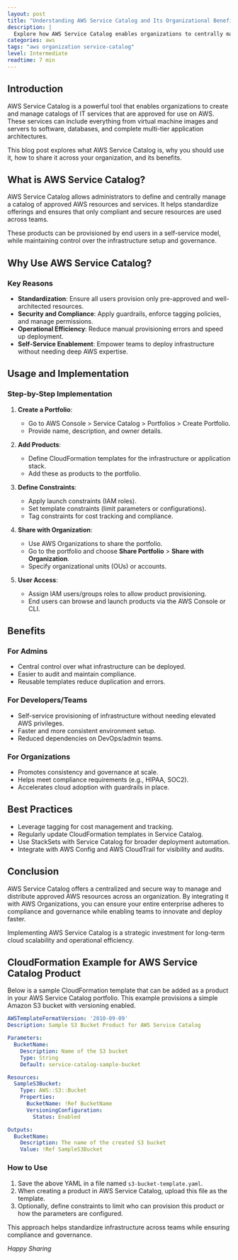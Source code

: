 ```yaml
---
layout: post
title: "Understanding AWS Service Catalog and Its Organizational Benefits"
description: |
  Explore how AWS Service Catalog enables organizations to centrally manage, distribute, and govern IT services at scale, improving compliance and accelerating innovation.
categories: aws
tags: "aws organization service-catalog"
level: Intermediate
readtime: 7 min
---
```


## Introduction
AWS Service Catalog is a powerful tool that enables organizations to create and manage catalogs of IT services that are approved for use on AWS. These services can include everything from virtual machine images and servers to software, databases, and complete multi-tier application architectures.

This blog post explores what AWS Service Catalog is, why you should use it, how to share it across your organization, and its benefits.


## What is AWS Service Catalog?

AWS Service Catalog allows administrators to define and centrally manage a catalog of approved AWS resources and services. It helps standardize offerings and ensures that only compliant and secure resources are used across teams.

These products can be provisioned by end users in a self-service model, while maintaining control over the infrastructure setup and governance.

## Why Use AWS Service Catalog?

### Key Reasons

- **Standardization**: Ensure all users provision only pre-approved and well-architected resources.
- **Security and Compliance**: Apply guardrails, enforce tagging policies, and manage permissions.
- **Operational Efficiency**: Reduce manual provisioning errors and speed up deployment.
- **Self-Service Enablement**: Empower teams to deploy infrastructure without needing deep AWS expertise.

## Usage and Implementation

### Step-by-Step Implementation

1. **Create a Portfolio**:
   - Go to AWS Console > Service Catalog > Portfolios > Create Portfolio.
   - Provide name, description, and owner details.

2. **Add Products**:
   - Define CloudFormation templates for the infrastructure or application stack.
   - Add these as products to the portfolio.

3. **Define Constraints**:
   - Apply launch constraints (IAM roles).
   - Set template constraints (limit parameters or configurations).
   - Tag constraints for cost tracking and compliance.

4. **Share with Organization**:
   - Use AWS Organizations to share the portfolio.
   - Go to the portfolio and choose **Share Portfolio** > **Share with Organization**.
   - Specify organizational units (OUs) or accounts.

5. **User Access**:
   - Assign IAM users/groups roles to allow product provisioning.
   - End users can browse and launch products via the AWS Console or CLI.

## Benefits

### For Admins

- Central control over what infrastructure can be deployed.
- Easier to audit and maintain compliance.
- Reusable templates reduce duplication and errors.

### For Developers/Teams

- Self-service provisioning of infrastructure without needing elevated AWS privileges.
- Faster and more consistent environment setup.
- Reduced dependencies on DevOps/admin teams.

### For Organizations

- Promotes consistency and governance at scale.
- Helps meet compliance requirements (e.g., HIPAA, SOC2).
- Accelerates cloud adoption with guardrails in place.


## Best Practices

- Leverage tagging for cost management and tracking.
- Regularly update CloudFormation templates in Service Catalog.
- Use StackSets with Service Catalog for broader deployment automation.
- Integrate with AWS Config and AWS CloudTrail for visibility and audits.

## Conclusion

AWS Service Catalog offers a centralized and secure way to manage and distribute approved AWS resources across an organization. By integrating it with AWS Organizations, you can ensure your entire enterprise adheres to compliance and governance while enabling teams to innovate and deploy faster.

Implementing AWS Service Catalog is a strategic investment for long-term cloud scalability and operational efficiency.

## CloudFormation Example for AWS Service Catalog Product

Below is a sample CloudFormation template that can be added as a product in your AWS Service Catalog portfolio. This example provisions a simple Amazon S3 bucket with versioning enabled.

```yaml
AWSTemplateFormatVersion: '2010-09-09'
Description: Sample S3 Bucket Product for AWS Service Catalog

Parameters:
  BucketName:
    Description: Name of the S3 bucket
    Type: String
    Default: service-catalog-sample-bucket

Resources:
  SampleS3Bucket:
    Type: AWS::S3::Bucket
    Properties:
      BucketName: !Ref BucketName
      VersioningConfiguration:
        Status: Enabled

Outputs:
  BucketName:
    Description: The name of the created S3 bucket
    Value: !Ref SampleS3Bucket
```

### How to Use

1. Save the above YAML in a file named `s3-bucket-template.yaml`.
2. When creating a product in AWS Service Catalog, upload this file as the template.
3. Optionally, define constraints to limit who can provision this product or how the parameters are configured.

This approach helps standardize infrastructure across teams while ensuring compliance and governance.


*Happy Sharing*
